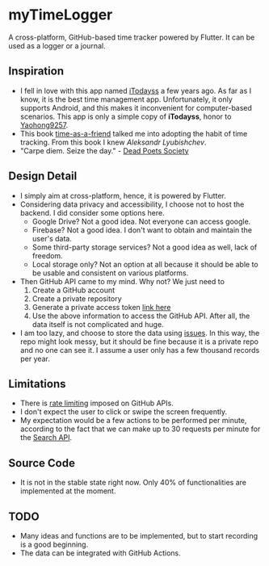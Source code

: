 # myTimeLogger
A cross-platform, GitHub-based time tracker powered by Flutter. It can be used as a logger or a journal.

## Inspiration
* I fell in love with this app named [iTodayss](https://github.com/Yaohong9257/iTodaysshttps://github.com/Yaohong9257/iTodayss) a few years ago. As far as I know, it is the best time management app. Unfortunately, it only supports Android, and this makes it inconvenient for computer-based scenarios. This app is only a simple copy of **iTodayss**, honor to [Yaohong9257](https://github.com/Yaohong9257).
* This book [time-as-a-friend](https://github.com/xiaolai/time-as-a-friend) talked me into adopting the habit of time tracking. From this book I knew *Aleksandr Lyubishchev*. 
* "Carpe diem. Seize the day." - [Dead Poets Society](https://www.youtube.com/watch?v=vi0Lbjs5ECI)

## Design Detail
* I simply aim at cross-platform, hence, it is powered by Flutter.
* Considering data privacy and accessibility, I choose not to host the backend. I did consider some options here.
  * Google Drive? Not a good idea. Not everyone can access google.
  * Firebase? Not a good idea. I don't want to obtain and maintain the user's data.
  * Some third-party storage services? Not a good idea as well, lack of freedom.
  * Local storage only? Not an option at all because it should be able to be usable and consistent on various platforms.
* Then GitHub API came to my mind. Why not? We just need to 
  1. Create a GitHub account
  2. Create a private repository
  3. Generate a private access token [link here](https://docs.github.com/en/authentication/keeping-your-account-and-data-secure/creating-a-personal-access-token)
  4. Use the above information to access the GitHub API. After all, the data itself is not complicated and huge.
* I am too lazy, and choose to store the data using [issues](https://docs.github.com/en/rest/reference/issues). In this way, the repo might look messy, but it should be fine because it is a private repo and no one can see it. I assume a user only has a few thousand records per year.

## Limitations
* There is [rate limiting](https://docs.github.com/en/rest/overview/resources-in-the-rest-api#rate-limiting) imposed on GitHub APIs.
* I don't expect the user to click or swipe the screen frequently.
* My expectation would be a few actions to be performed per minute, according to the fact that we can make up to 30 requests per minute for the [Search API](https://docs.github.com/en/rest/reference/search#rate-limit).

## Source Code
* It is not in the stable state right now. Only 40% of functionalities are implemented at the moment. 

## TODO
* Many ideas and functions are to be implemented, but to start recording is a good beginning. 
* The data can be integrated with GitHub Actions.

